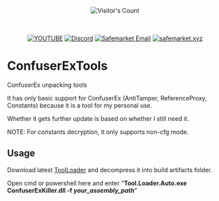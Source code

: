 <br/><br/>
<div align="center"> 
  <img src="https://profile-counter.glitch.me/Zhodisov/count.svg" alt="Visitor's Count" />
</div>
<br/><br/>

<div align="center">
  
[![YOUTUBE](https://img.shields.io/badge/Youtube-fc0000?style=for-the-badge&logo=YOUTUBE&logoColor=white)](https://www.youtube.com/@Jodis974)
[![Discord](https://img.shields.io/badge/Discord-6a85b9?style=for-the-badge&logo=discord&logoColor=white)](https://safemarket.xyz/discord)
[![Safemarket Email](https://img.shields.io/badge/safemarket_email-333333?style=for-the-badge&logo=gmail&logoColor=red)](mailto:support-checkout@safemarket.xyz)
[![safemarket.xyz](https://img.shields.io/badge/safemarket.xyz-0077B5?style=for-the-badge&logo=internet&logoColor=white)](https://safemarket.xyz/)

</div>




# ConfuserExTools
ConfuserEx unpacking tools

It has only basic support for ConfuserEx (AntiTamper, ReferenceProxy, Constants) because it is a tool for my personal use.

Whether it gets further update is based on whether I still need it.

NOTE: For constants decryption, it only supports non-cfg mode.

## Usage

Download latest [ToolLoader](https://github.com/wwh1004/ToolLoader/releases/latest/download/ToolLoader.zip) and decompress it into build artifacts folder.

Open cmd or powershell here and enter "**Tool.Loader.Auto.exe ConfuserExKiller.dll -f ***your_assembly_path*****"
